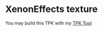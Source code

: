 # XenonEffects texture

You may build this TPK with my [TPK Tool](https://github.com/xan1242/xnfstpktool)
